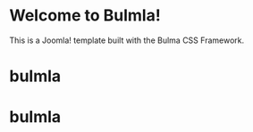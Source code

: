 # Welcome to Bulmla! 

This is a Joomla! template built with the Bulma CSS Framework.

# bulmla
# bulmla
